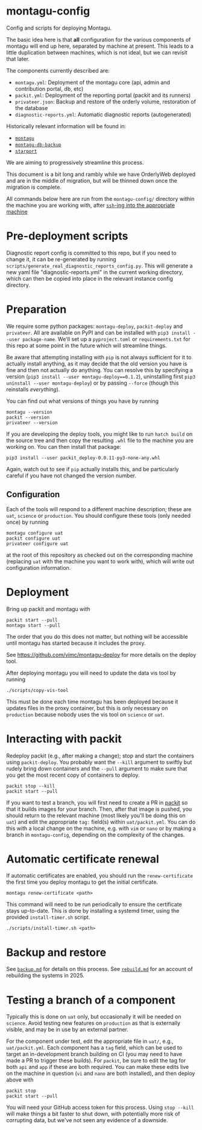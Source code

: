 # montagu-config

Config and scripts for deploying Montagu. 

The basic idea here is that **all** configuration for the various components of montagu will end up here, separated by machine at present.  This leads to a little duplication between machines, which is not ideal, but we can revisit that later.

The components currently described are:

* `montagu.yml`: Deployment of the montagu core (api, admin and contribution portal, db, etc)
* `packit.yml`: Deployment of the reporting portal (packit and its runners)
* `privateer.json`: Backup and restore of the orderly volume, restoration of the database
* `diagnostic-reports.yml`: Automatic diagnostic reports (autogenerated)

Historically relevant information will be found in:

* [`montagu`](https://github.com/vimc/montagu)
* [`montagu-db-backup`](https://github.com/vimc/montagu-db-backup)
* [`starport`](https://github.com/vimc/starport)

We are aiming to progressively streamline this process.

This document is a bit long and rambly while we have OrderlyWeb deployed and are in the middle of migration, but will be thinned down once the migration is complete.

All commands below here are run from the `montagu-config/` directory within the machine you are working with, after [`ssh`-ing into the appropriate machine](https://mrc-ide.myjetbrains.com/youtrack/articles/RESIDE-A-5/Accessing-servers)

# Pre-deployment scripts

Diagnostic report config is committed to this repo, but if you need to change it, it can be re-generated by running `scripts/generate_real_diagnostic_reports_config.py`.
This will generate a new yaml file "diagnostic-reports.yml" in the current working directory, which can then be copied into place in the relevant instance config directory.

# Preparation

We require some python packages: `montagu-deploy`, `packit-deploy` and `privateer`.  All are available on PyPI and can be installed with `pip3 install --user package-name`.  We'll set up a `pyproject.toml` or `requirements.txt` for this repo at some point in the future which will streamline things.

Be aware that attempting installing with `pip` is not always sufficient for it to actually install anything, as it may decide that the old version you have is fine and then not actually do anything.  You can resolve this by specifying a version (`pip3 install --user montagu-deploy==0.1.2`), uninstalling first `pip3 uninstall --user montagu-deploy`) or by passing `--force` (though this reinstalls *everything*).

You can find out what versions of things you have by running

```
montagu --version
packit --version
privateer --version
```

If you are developing the deploy tools, you might like to run `hatch build` on the source tree and then copy the resulting `.whl` file to the machine you are working on.  You can then install that package:

```
pip3 install --user packit_deploy-0.0.11-py3-none-any.whl
```

Again, watch out to see if `pip` actually installs this, and be particularly careful if you have not changed the version number.

## Configuration

Each of the tools will respond to a different machine description; these are `uat`, `science` or `production`.  You should configure these tools (only needed once) by running

```
montagu configure uat
packit configure uat
privateer configure uat
```

at the root of this repository as checked out on the corresponding machine (replacing `uat` with the machine you want to work with), which will write out configuration information.

# Deployment

Bring up packit and montagu with

```
packit start --pull
montagu start --pull
```

The order that you do this does not matter, but nothing will be accessible until montagu has started because it includes the proxy.

See https://github.com/vimc/montagu-deploy for more details on the deploy tool.

After deploying montagu you will need to update the data vis tool by running

```
./scripts/copy-vis-tool
```

This must be done each time montagu has been deployed because it updates files in the proxy container, but this is only necessary on `production` because nobody uses the vis tool on `science` or `uat`.

# Interacting with packit

Redeploy packit (e.g., after making a change); stop and start the containers using `packit-deploy`.  You probably want the `--kill` argument to swiftly but rudely bring down containers and the `--pull` argument to make sure that you get the most recent copy of containers to deploy.

```
packit stop --kill
packit start --pull
```

If you want to test a branch, you will first need to create a PR in [packit](https://github.com/mrc-ide/packit) so that it builds images for your branch. Then, after that image is pushed, you should return to the relevant machine (most likely you'll be doing this on `uat`) and edit the appropriate `tag:` field(s) within `uat/packit.yml`. You can do this with a local change on the machine, e.g. with `vim` or `nano` or by making a branch in `montagu-config`, depending on the complexity of the changes.

# Automatic certificate renewal

If automatic certificates are enabled, you should run the `renew-certificate` the first time you deploy montagu to get the initial certificate.

```
montagu renew-certificate <path>
```

This command will need to be run periodically to ensure the certificate stays up-to-date. This is done by installing a systemd timer, using the provided `install-timer.sh` script.

```
./scripts/install-timer.sh <path>
```

# Backup and restore

See [`backup.md`](backup.md) for details on this process.  See [`rebuild.md`](rebuild.md) for an account of rebuilding the systems in 2025.

# Testing a branch of a component

Typically this is done on `uat` only, but occasionally it will be needed on `science`.  Avoid testing new features on `production` as that is externally visible, and may be in use by an external partner.

For the component under test, edit the appropriate file in `uat/`, e.g., `uat/packit.yml`.  Each component has a `tag` field, which can be used to target an in-development branch building on CI (you may need to have made a PR to trigger these builds).  For `packit`, be sure to edit the tag for both `api` and `app` if these are both required.  You can make these edits live on the machine in question (`vi` and `nano` are both installed), and then deploy above with

```
packit stop
packit start --pull
```

You will need your GitHub access token for this process.  Using `stop --kill` will make things a bit faster to shut down, with potentially more risk of corrupting data, but we've not seen any evidence of a downside.
